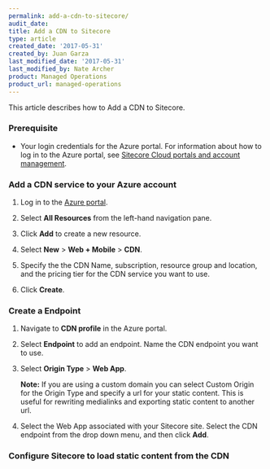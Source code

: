 ```yaml
---
permalink: add-a-cdn-to-sitecore/
audit_date:
title: Add a CDN to Sitecore
type: article
created_date: '2017-05-31'
created_by: Juan Garza
last_modified_date: '2017-05-31'
last_modified_by: Nate Archer
product: Managed Operations
product_url: managed-operations
---
```


This article describes how to Add a CDN to Sitecore.

### Prerequisite

- Your login credentials for the Azure portal. For information about how to log in to the Azure portal, see [Sitecore Cloud portals and account management](/how-to/sitecore-cloud-portals-and-account-management/).

### Add a CDN service to your Azure account

1. Log in to the [Azure portal](https://portal.azure.com/).

2. Select **All Resources** from the left-hand navigation pane.

3. Click **Add** to create a new resource.

4. Select **New** > **Web + Mobile** > **CDN**.

5. Specify the the CDN Name, subscription, resource group and location, and the pricing tier for the CDN service you want to use.

6. Click **Create**.

### Create a Endpoint

1. Navigate to **CDN profile** in the Azure portal.

2. Select **Endpoint** to add an endpoint. Name the CDN endpoint you want to use.

3. Select **Origin Type** > **Web App**.

    **Note:** If you are using a custom domain you can select Custom Origin for the Origin Type and specify a url for your static content. This is useful for rewriting medialinks and exporting static content to another url. 

4. Select the Web App associated with your Sitecore site. Select the CDN endpoint from the drop down menu, and then click **Add**.

### Configure Sitecore to load static content from the CDN

<!---Still needs to be added--->
